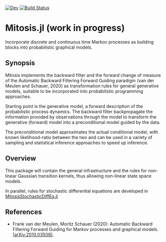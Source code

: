 [![Dev](https://img.shields.io/badge/docs-dev-blue.svg)](https://mschauer.github.io/Mitosis.jl)
[![Build Status](https://travis-ci.com/mschauer/Mitosis.jl.svg?branch=master)](https://travis-ci.com/mschauer/Mitosis.jl)


# Mitosis.jl (work in progress)

Incorporate discrete and continuous time Markov processes as building blocks into probabilistic graphical models.

## Synopsis

Mitosis implements the backward filter and the forward change of measure  of the Automatic Backward Filtering Forward Guiding paradigm  (van der Meulen and Schauer, 2020) as transformation rules for general generative models,  suitable to be incorporated into probabilistic programming approaches.

Starting point is the generative model, a forward description of the probabilistic process dynamics. The backward filter backpropagate the information provided by observations through the model to transform the generative (forward) model into a preconditional model guided by the data.

The preconditional model approximates the actual conditional model, with known likelihood-ratio between the two and can be used in a variety of sampling and statistical inference approaches to speed up inference.

## Overview

This package will contain the general infrastructure and the rules for non-linear Gaussian transition kernels, thus allowing non-linear state space models.

In parallel, rules for stochastic differential equations are developed in [MitosisStochasticDiffEq.jl](https://github.com/mschauer/MitosisStochasticDiffEq.jl)



## References

* Frank van der Meulen, Moritz Schauer (2020): Automatic Backward Filtering Forward Guiding for Markov processes and graphical models. [[arXiv:2010.03509]](https://arxiv.org/abs/2010.03509).
